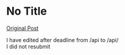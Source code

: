 # No Title

[Original Post](https://discourse.onlinedegree.iitm.ac.in/t/169029/340)

<p>I have edited after deadline from /api to /api/<br>
I did not resubmit</p>